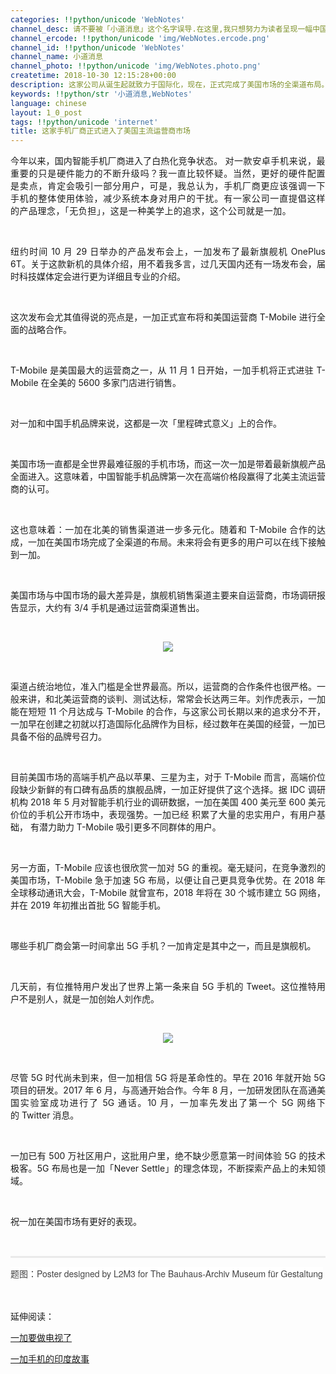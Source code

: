 ```yaml
---
categories: !!python/unicode 'WebNotes'
channel_desc: 请不要被「小道消息」这个名字误导.在这里,我只想努力为读者呈现一幅中国互联网的清明上河图.
channel_ercode: !!python/unicode 'img/WebNotes.ercode.png'
channel_id: !!python/unicode 'WebNotes'
channel_name: 小道消息
channel_photo: !!python/unicode 'img/WebNotes.photo.png'
createtime: 2018-10-30 12:15:28+00:00
description: 这家公司从诞生起就致力于国际化，现在，正式完成了美国市场的全渠道布局。
keywords: !!python/str '小道消息,WebNotes'
language: chinese
layout: 1_0_post
tags: !!python/unicode 'internet'
title: 这家手机厂商正式进入了美国主流运营商市场
---
```

<div class="rich_media_content" id="js_content">
<p style="text-align: justify;">
<span style="font-size: 16px;">
</span>
</p>
<p style="text-align: justify;">
         今年以来，国内智能手机厂商进入了白热化竞争状态。
         <span style="letter-spacing: 0.034em;-webkit-text-size-adjust: 100%;">
          对一款安卓手机来说，最重要的只是硬件能力的不断升级吗？我一直比较怀疑。当然，更好的硬件配置是卖点，肯定会吸引一部分用户，可是，我总认为，手机厂商更应该强调一下手机的整体使用体验，减少系统本身对用户的干扰。有一家公司一直提倡这样的产品理念，「无负担」，这是一种美学上的追求，这个公司就是一加。
         </span>
</p>
<p>
<br/>
</p>
<p style="text-align: justify;">
         纽约时间 10 月 29 日举办的产品发布会上，一加发布了最新旗舰机 OnePlus 6T。关于这款新机的具体介绍，用不着我多言，过几天国内还有一场发布会，届时科技媒体定会进行更为详细且专业的介绍。
        </p>
<p>
<br/>
</p>
<p style="text-align: justify;">
         这次发布会尤其值得说的亮点是，一加正式宣布将和美国运营商 T-Mobile 进行全面的战略合作。
        </p>
<p style="text-align: justify;">
<br/>
</p>
<p style="text-align: justify;">
<span style="text-align: justify;">
          T-Mobile
         </span>
         是美国最大的运营商之一，从 11 月 1 日开始，一加手机将正式进驻
         <span style="text-align: justify;">
          T-Mobile
         </span>
         在全美的 5600 多家门店进行销售。
        </p>
<p style="text-align: justify;">
<br/>
</p>
<p style="text-align: justify;">
         对一加和中国手机品牌来说，这都是一次「里程碑式意义」上的合作。
        </p>
<p>
<br/>
</p>
<p style="text-align: justify;">
         美国市场一直都是全世界最难征服的手机市场，而这一次一加是带着最新旗舰产品全面进入。这意味着，中国智能手机品牌第一次在高端价格段赢得了北美主流运营商的认可。
        </p>
<p>
<br/>
</p>
<p style="text-align: justify;">
         这也意味着：一加在北美的销售渠道进一步多元化。随着和
         <span style="text-align: justify;">
          T-Mobile
         </span>
         合作的达成，一加在美国市场完成了全渠道的布局。未来将会有更多的用户可以在线下接触到一加。
        </p>
<p style="text-align: justify;">
<br/>
</p>
<p style="text-align: justify;">
         美国市场与中国市场的最大差异是，旗舰机销售渠道主要来自运营商，市场调研报告显示，大约有 3/4 手机是通过运营商渠道售出。
        </p>
<p style="text-align: justify;">
<br/>
</p>
<p style="text-align: center;">
<img class="" data-copyright="0" data-ratio="0.7951388888888888" data-s="300,640" data-src="" data-type="png" data-w="864" src="{{ '/img/ow5rEn8QGlGQtu6XDdyhFYR2qwSI54omwIXAlqMoXlibpTtxALypjDicVM5mfwP2gwTZcjgAF38dib5viaSYdC550A.png' | prepend: site.img | replace: '//','/' }}" style="height: auto !important;"/>
</p>
<p style="text-align: justify;">
<br/>
</p>
<p style="text-align: justify;">
<span style="text-align: justify;">
          渠道占统治地位，准入门槛是全世界最高。所以，运营商的合作条件也很严格。一般来讲，和北美运营商的谈判、测试达标，常常会长达两三年。刘作虎表示，一加能在短短 11 个月达成与
         </span>
<span style="text-align: justify;">
          T-Mobile
         </span>
<span style="text-align: justify;">
          的合作，与这家公司长期以来的追求分不开，一加早在创建之初就以打造国际化品牌作为目标，经过数年在美国的经营，一加已具备不俗的品牌号召力。
         </span>
<br/>
</p>
<p style="text-align: justify;">
<span style="text-align: justify;">
<br/>
</span>
</p>
<p style="text-align: justify;">
         目前美国市场的高端手机产品以苹果、三星为主，对于 T-Mobile 而言，高端价位段缺少新鲜的有口碑有品质的旗舰品牌，一加正好提供了这个选择。据 IDC 调研机构 2018 年 5 月对智能手机行业的调研数据，一加在美国 400 美元至 600 美元价位的手机公开市场中，表现强势。一加已经
         <span style="text-align: justify;">
          积累了大量的忠实用户，有用户基础，
         </span>
         有潜力助力 T-Mobile 吸引更多不同群体的用户。
        </p>
<p>
<br/>
</p>
<p style="text-align: justify;">
         另一方面，T-Mobile 应该也很欣赏一加对 5G 的重视。毫无疑问，在竞争激烈的美国市场，T-Mobile 急于加速 5G 布局，以便让自己更具竞争优势。在 2018 年全球移动通讯大会，T-Mobile 就曾宣布，2018 年将在 30 个城市建立 5G 网络，并在 2019 年初推出首批 5G 智能手机。
        </p>
<p style="text-align: justify;">
<span style="text-align: justify;">
<br/>
</span>
</p>
<p style="text-align: justify;">
         哪些手机厂商会第一时间拿出 5G 手机？一加肯定是其中之一，而且是旗舰机。
        </p>
<p style="text-align: justify;">
<span style="text-align: justify;">
<br/>
</span>
</p>
<p style="text-align: justify;">
<span style="text-align: justify;">
          几天前，有位推特用户发出了世界上第一条来自 5G 手机的 Tweet。这位推特用户不是别人，就是一加创始人刘作虎。
         </span>
</p>
<p style="orphans: 2;widows: 2;">
<br/>
</p>
<p style="text-align: center;">
<img class="" data-copyright="0" data-ratio="1.0782222222222222" data-s="300,640" data-src="" data-type="jpeg" data-w="1125" src="{{ '/img/ow5rEn8QGlF4ebtqZuMtv9tHMCHTgrGeW6vZGj4agJEGqGd1WGZA0IZBsWhRcwBJXFmgCIqaekD9qUuSjUkCZg.jpeg' | prepend: site.img | replace: '//','/' }}" style="height: auto !important;"/>
</p>
<p>
<br/>
</p>
<p style="text-align: justify;">
         尽管 5G 时代尚未到来，但一加相信 5G 将是革命性的。早在 2016 年就开始 5G 项目的研发。2017 年 6 月，与高通开始合作。今年 8 月，一加研发团队在高通美国实验室成功进行了 5G 通话。10 月，一加率先发出了第一个 5G 网络下的 Twitter 消息。
         <span style="font-family: -webkit-standard;">
</span>
</p>
<p style="text-align: justify;">
<br/>
</p>
<p style="text-align: justify;">
         一加已有 500 万社区用户，这批用户里，绝不缺少愿意第一时间体验 5G 的技术极客。5G 布局也是一加「Never Settle」的理念体现，不断探索产品上的未知领域。
        </p>
<p style="text-align: justify;">
<br/>
</p>
<p style="text-align: justify;">
         祝一加在美国市场有更好的表现。
        </p>
<p>
<br/>
</p>
<hr style="margin-top: 1em;margin-bottom: 1em;white-space: normal;max-width: 100%;font-family: Lato, Helvetica, Arial, freesans, clean, sans-serif;border-right-width: 0px;border-bottom-width: 0px;border-left-width: 0px;border-top-style: solid;border-top-color: rgb(234, 234, 234);height: 1px;color: rgb(51, 51, 51);font-size: 15px;box-sizing: border-box !important;word-wrap: break-word !important;"/>
<p style="white-space: normal;">
<span style='color: rgb(68, 68, 68);font-family: "Helvetica Neue", HelveticaNeue, Helvetica, Arial, sans-serif;font-size: 14px;orphans: 2;widows: 2;background-color: rgb(255, 255, 255);'>
          题图：Poster designed by L2M3 for The Bauhaus-Archiv Museum für Gestaltung
         </span>
<br/>
</p>
<p style="white-space: normal;">
<span style='color: rgb(68, 68, 68);font-family: "Helvetica Neue", HelveticaNeue, Helvetica, Arial, sans-serif;font-size: 14px;orphans: 2;widows: 2;background-color: rgb(255, 255, 255);'>
<br/>
</span>
</p>
<p>
         延伸阅读：
        </p>
<p>
<a href="http://mp.weixin.qq.com/s?__biz=MjM5ODIyMTE0MA==&amp;mid=2650971438&amp;idx=1&amp;sn=2d5978ce43725ed8dde8285ac0f5ade6&amp;chksm=bd3839158a4fb0033c38b4f13a2555376acd0badf2e430c31b707151cc51cab484d594f7bd95&amp;scene=21#wechat_redirect" target="_blank">
          一加要做电视了
         </a>
<br/>
</p>
<p>
<a href="http://mp.weixin.qq.com/s?__biz=MjM5ODIyMTE0MA==&amp;mid=2650971247&amp;idx=1&amp;sn=9591a63c6ccf8b3cae049296ad87f852&amp;chksm=bd3838548a4fb1427d8a1e82469ae29fe7377674e86dc5f615fda5633ceabf3731bbb2710c44&amp;scene=21#wechat_redirect" target="_blank">
          一加手机的印度故事
         </a>
<span style='color: rgb(68, 68, 68);font-family: "Helvetica Neue", HelveticaNeue, Helvetica, Arial, sans-serif;caret-color: rgb(68, 68, 68);font-size: 14px;background-color: rgb(255, 255, 255);'>
<br/>
</span>
</p>
</div>